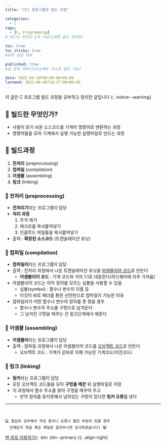 ```yaml
---
title: "[C] 프로그램의 빌드 과정" 

categories:
  - C
tags:
  - [C, Programming]
# 태그는 무조건 2개 이상(1개면 글이 안보임)

toc: true
toc_sticky: true
#목차 생성 여부

published: true
#글 공개 여부(false해도 주소로 접근 가능)

date: 2022-04-10T00:00:00+09:00
lastmod: 2022-06-06T10:27:00+09:00
---
```


이 글은 C 프로그램 빌드 과정을 공부하고 정리한 글입니다
{: .notice--warning}

## 📕 빌드란 무엇인가?
  - 사람이 읽기 쉬운 소스코드를 기계어 명령어로 변환하는 과정
  - 명령어들을 모아 기계에서 실행 가능한 실행파일로 만드는 과정

## 📕 빌드과정
  1. **전처리** (preprocessing)
  2. **컴파일** (compilation)
  3. **어셈블** (assembling)
  4. **링크** (linking)

### 📖 전처리 (preprocessing)
- **전처리기**라는 프로그램이 담당
- **처리 과정**
  1. 주석 제거
  2. 매크로를 복사붙여넣기
  3. 인클루드 파일들을 복사붙여넣기
- 출력 : **확장된 소스코드** (트랜슬레이션 유닛)

### 📖 컴파일 (compilation)
- **컴파일러**라는 프로그램이 담당
- 출력 : 전처리 과정에서 나온 트랜슬레이션 유닛을 <u>어셈블리어 코드</u>로 만든다
  - **어셈블리어 코드** : 기계 코드와 거의 1:1로 대응한다(하드웨어에 아주 가까움)
- 어셈블리어 코드는 아직 정의를 모르는 심볼을 사용할 수 있음
  - 심볼(symbol) : 함수나 변수의 이름 등
  - 이것이 바로 헤더를 통한 선언만으로 컴파일이 가능한 이유
- 컴파일러가 어떤 함수나 변수의 정의를 못 찾을 경우
  - 함수나 변수의 주소를 구멍으로 남겨둔다
  - 그 남겨진 구멍을 메꾸는 건 링크단계에서 해준다

### 📖 어셈블 (assembling)
- **어셈블러**라는 프로그램이 담당
- 출력 : 컴파일 과정에서 나온 어셈블리어 코드를 <u>오브젝트 코드</u>로 만든다
  - 오브젝트 코드 : 기계가 곧바로 이해 가능한 기계코드(이진코드)

### 📖 링크 (linking)
- **링커**라는 프로그램이 담당
- 모든 오브젝트 코드들을 모아 **구멍을 메꾼** 뒤 실행파일로 저장
- 이 과정에서 함수 주소를 찾아 구멍을 메꾸어 주고
  - 만약 정의를 찾지못해서 남아있는 구멍이 있다면 **링커 오류**를 낸다

***
<br>

    💻 열심히 공부해서 작성 중이니 오류나 틀린 부분이 있을 경우 
      언제든지 댓글 혹은 메일로 알려주시면 감사하겠습니다! 😸

[맨 위로 이동하기](#){: .btn .btn--primary }{: .align-right}